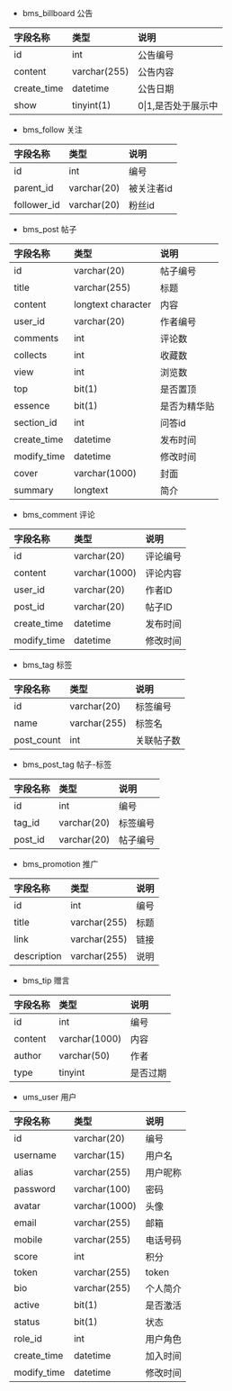 * bms_billboard 公告
  
| 字段名称 | 类型 | 说明 |
| :-----| :---- | :-----|
|  id    |  int    |  公告编号      |
| content | varchar(255) | 公告内容 |
| create_time | datetime | 公告日期 | 
| show | tinyint(1) | 0\|1,是否处于展示中 |


* bms_follow 关注
  
| 字段名称 | 类型 | 说明 |
| :-----| :---- | :-----|
| id | int | 编号 |
| parent_id | varchar(20) | 被关注者id|
|follower_id | varchar(20) | 粉丝id | 

* bms_post 帖子
  
| 字段名称 | 类型 | 说明 |
| :-----| :---- | :-----|
| id | varchar(20) | 帖子编号 | 
| title | varchar(255) | 标题 | 
| content | longtext character | 内容 | 
| user_id | varchar(20) | 作者编号 | 
| comments | int | 评论数|
| collects | int | 收藏数|
| view | int | 浏览数 |
| top | bit(1) | 是否置顶 | 
| essence | bit(1) | 是否为精华贴 |
| section_id | int | 问答id | 
| create_time | datetime  | 发布时间 |
| modify_time | datetime | 修改时间 | 
| cover | varchar(1000) | 封面 | 
| summary | longtext | 简介 | 


* bms_comment 评论 

| 字段名称 | 类型 | 说明 |
| :-----| :---- | :-----|
| id | varchar(20) | 评论编号 |
| content | varchar(1000) | 评论内容 | 
| user_id | varchar(20) | 作者ID | 
| post_id | varchar(20) | 帖子ID |
| create_time | datetime | 发布时间 |
| modify_time | datetime | 修改时间 | 

* bms_tag 标签 

| 字段名称 | 类型 | 说明 |
| :-----| :---- | :-----|
| id | varchar(20) | 标签编号 |
| name | varchar(255) | 标签名 |
| post_count | int | 关联帖子数 | 


* bms_post_tag 帖子-标签

| 字段名称 | 类型 | 说明 |
| :-----| :---- | :-----|
| id | int | 编号 | 
| tag_id | varchar(20) | 标签编号 | 
| post_id | varchar(20) | 帖子编号 |

* bms_promotion 推广

| 字段名称 | 类型 | 说明 |
| :-----| :---- | :-----|
| id | int | 编号 | 
| title | varchar(255) | 标题 | 
| link | varchar(255)| 链接 | 
| description | varchar(255) | 说明 | 

* bms_tip 赠言

| 字段名称 | 类型 | 说明 |
| :-----| :---- | :-----|
| id | int | 编号 | 
| content | varchar(1000) | 内容 |
| author | varchar(50) | 作者 | 
| type | tinyint | 是否过期 | 


* ums_user 用户

| 字段名称 | 类型 | 说明 |
| :-----| :---- | :-----|
| id | varchar(20) | 编号 |
| username | varchar(15) | 用户名 |
| alias | varchar(255) | 用户昵称 | 
|password | varchar(100) | 密码 |
| avatar |  varchar(1000) | 头像 |
| email |varchar(255) | 邮箱 |
| mobile | varchar(255) | 电话号码 |
| score |int |积分 |
| token | varchar(255) | token|
| bio |  varchar(255) | 个人简介 |
| active | bit(1) | 是否激活|
| status |  bit(1) | 状态 |
| role_id | int | 用户角色 |
| create_time |  datetime | 加入时间 |
| modify_time |  datetime | 修改时间 |
